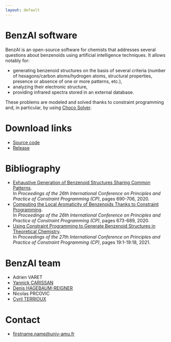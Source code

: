 ```yaml
---
layout: default
---
```


# BenzAI software

BenzAI is an open-source software for chemists that addresses several questions about benzenoids using artificial intelligence techniques.
It allows notably for:
* generating benzenoid structures on the basis of several criteria (number of hexagons/carbon atoms/hydrogen atoms, structural properties, presence or absence of one or more patterns, etc.),
* analyzing their  electronic structure,
* providing infrared spectra stored in an external database.

These problems are modeled and solved thanks to constraint programming and, in particular, by using [Choco Solver](https://www.cosling.com/fr/choco-solver).

# Download links 

* [Source code](https://github.com/benzAI-team/BenzAI)
* [Release](https://github.com/benzAI-team/BenzAI/releases)

# Bibliography
* [Exhaustive Generation of Benzenoid Structures Sharing Common Patterns](https://hal-amu.archives-ouvertes.fr/hal-03402690).  
  In _Proceedings of the 26th International Conference on Principles and Practice of Constraint Programming (CP)_, pages 690-706, 2020.
* [Computing the Local Aromaticity of Benzenoids Thanks to Constraint Programming](https://hal-amu.archives-ouvertes.fr/hal-02931928).  
  In _Proceedings of the 26th International Conference on Principles and Practice of Constraint Programming (CP)_, pages 673-689, 2020.
* [Using Constraint Programming to Generate Benzenoid Structures in Theoretical Chemistry](https://hal.archives-ouvertes.fr/hal-02931934/).  
  In _Proceedings of the 27th International Conference on Principles and Practice of Constraint Programming (CP)_, pages 19:1-19:18, 2021.

# BenzAI team
* Adrien VARET
* [Yannick CARISSAN](https://ism2.univ-amu.fr/fr/annuaire/ctom/carissanyannick)
* [Denis HAGEBAUM-REIGNER](https://ism2.univ-amu.fr/fr/annuaire/ctom/hagebaum-reignierdenis)
* Nicolas PRCOVIC
* [Cyril TERRIOUX](https://pageperso.lis-lab.fr/cyril.terrioux/en/index.html)

# Contact
* firstname.name@univ-amu.fr

